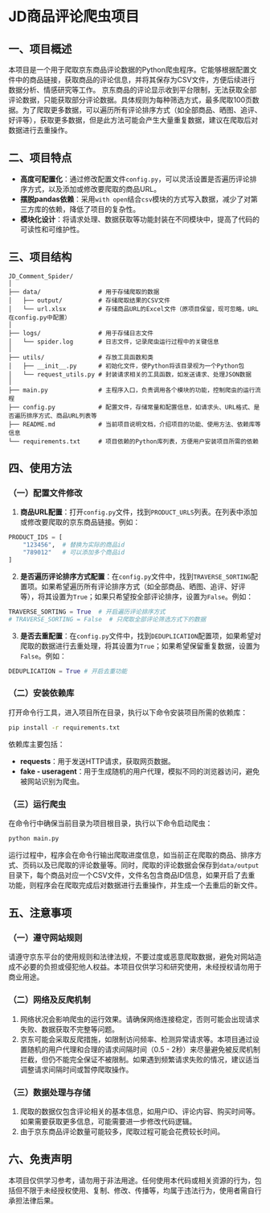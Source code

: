 # JD商品评论爬虫项目
## 一、项目概述
本项目是一个用于爬取京东商品评论数据的Python爬虫程序。它能够根据配置文件中的商品链接，获取商品的评论信息，并将其保存为CSV文件，方便后续进行数据分析、情感研究等工作。
京东商品的评论显示收到平台限制，无法获取全部评论数据，只能获取部分评论数据。具体规则为每种筛选方式，最多爬取100页数据。为了爬取更多数据，可以遍历所有评论排序方式（如全部商品、晒图、追评、好评等），获取更多数据，但是此方法可能会产生大量重复数据，建议在爬取后对数据进行去重操作。

## 二、项目特点
- **高度可配置化**：通过修改配置文件`config.py`，可以灵活设置是否遍历评论排序方式，以及添加或修改要爬取的商品URL。
- **摆脱pandas依赖**：采用`with open`结合`csv`模块的方式写入数据，减少了对第三方库的依赖，降低了项目的复杂性。
- **模块化设计**：将请求处理、数据获取等功能封装在不同模块中，提高了代码的可读性和可维护性。

## 三、项目结构
```
JD_Comment_Spider/
│
├── data/                # 用于存储爬取的数据
│   ├── output/          # 存储爬取结果的CSV文件
│   └── url.xlsx         # 存储商品URL的Excel文件（原项目保留，现可忽略，URL在config.py中配置）
│
├── logs/                # 用于存储日志文件
│   └── spider.log       # 日志文件，记录爬虫运行过程中的关键信息
│
├── utils/               # 存放工具函数和类
│   ├── __init__.py      # 初始化文件，使Python将该目录视为一个Python包
│   └── request_utils.py # 封装请求相关的工具函数，如发送请求、处理JSON数据
│
├── main.py              # 主程序入口，负责调用各个模块的功能，控制爬虫的运行流程
├── config.py            # 配置文件，存储常量和配置信息，如请求头、URL格式、是否遍历排序方式、商品URL列表等
├── README.md            # 当前项目说明文档，介绍项目的功能、使用方法、依赖库等信息
└── requirements.txt     # 项目依赖的Python库列表，方便用户安装项目所需的依赖
```

## 四、使用方法
### （一）配置文件修改
1. **商品URL配置**：打开`config.py`文件，找到`PRODUCT_URLS`列表。在列表中添加或修改要爬取的京东商品链接。例如：
```python
PRODUCT_IDS = [
    "123456",  # 替换为实际的商品id
    "789012"   # 可以添加多个商品id
]
```
2. **是否遍历评论排序方式配置**：在`config.py`文件中，找到`TRAVERSE_SORTING`配置项。如果希望遍历所有评论排序方式（如全部商品、晒图、追评、好评等），将其设置为`True`；如果只希望按全部评论排序，设置为`False`。例如：
```python
TRAVERSE_SORTING = True  # 开启遍历评论排序方式
# TRAVERSE_SORTING = False  # 只爬取全部评论筛选方式下的数据
```

3. **是否去重配置**：在`config.py`文件中，找到`DEDUPLICATION`配置项，如果希望对爬取的数据进行去重处理，将其设置为`True`；如果希望保留重复数据，设置为`False`。例如：
```python
DEDUPLICATION = True # 开启去重功能
```

### （二）安装依赖库
打开命令行工具，进入项目所在目录，执行以下命令安装项目所需的依赖库：
```bash
pip install -r requirements.txt
```
依赖库主要包括：
- **requests**：用于发送HTTP请求，获取网页数据。
- **fake - useragent**：用于生成随机的用户代理，模拟不同的浏览器访问，避免被网站识别为爬虫。

### （三）运行爬虫
在命令行中确保当前目录为项目根目录，执行以下命令启动爬虫：
```bash
python main.py
```
运行过程中，程序会在命令行输出爬取进度信息，如当前正在爬取的商品、排序方式、页码以及已爬取的评论数量等。同时，爬取的评论数据会保存到`data/output`目录下，每个商品对应一个CSV文件，文件名包含商品ID信息，如果开启了去重功能，则程序会在爬取完成后对数据进行去重操作，并生成一个去重后的新文件。

## 五、注意事项
### （一）遵守网站规则
请遵守京东平台的使用规则和法律法规，不要过度或恶意爬取数据，避免对网站造成不必要的负担或侵犯他人权益。本项目仅供学习和研究使用，未经授权请勿用于商业用途。

### （二）网络及反爬机制
1. 网络状况会影响爬虫的运行效果。请确保网络连接稳定，否则可能会出现请求失败、数据获取不完整等问题。
2. 京东可能会采取反爬措施，如限制访问频率、检测异常请求等。本项目通过设置随机的用户代理和合理的请求间隔时间（0.5 - 2秒）来尽量避免被反爬机制拦截，但仍不能完全保证不被限制。如果遇到频繁请求失败的情况，建议适当调整请求间隔时间或暂停爬取操作。

### （三）数据处理与存储
1. 爬取的数据仅包含评论相关的基本信息，如用户ID、评论内容、购买时间等。如果需要获取更多信息，可能需要进一步修改代码逻辑。
2. 由于京东商品评论数量可能较多，爬取过程可能会花费较长时间。

## 六、免责声明
本项目仅供学习参考，请勿用于非法用途。任何使用本代码或相关资源的行为，包括但不限于未经授权使用、复制、修改、传播等，均属于违法行为，使用者需自行承担法律后果。